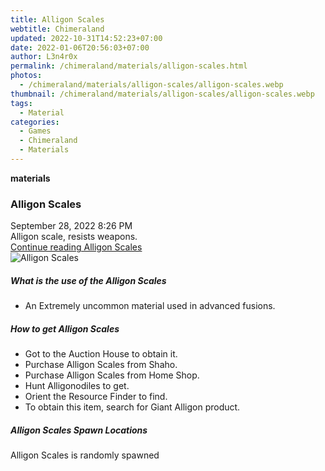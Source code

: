 ```yaml
---
title: Alligon Scales
webtitle: Chimeraland
updated: 2022-10-31T14:52:23+07:00
date: 2022-01-06T20:56:03+07:00
author: L3n4r0x
permalink: /chimeraland/materials/alligon-scales.html
photos:
  - /chimeraland/materials/alligon-scales/alligon-scales.webp
thumbnail: /chimeraland/materials/alligon-scales/alligon-scales.webp
tags:
  - Material
categories:
  - Games
  - Chimeraland
  - Materials
---
```


<section id="bootstrap-wrapper"><link rel="stylesheet" href="https://cdn.statically.io/gh/dimaslanjaka/Web-Manajemen/40ac3225/css/bootstrap-4.5-wrapper.css"/><div class="row g-0 border rounded overflow-hidden flex-md-row mb-4 shadow-sm position-relative"><div class="col p-4 d-flex flex-column position-static"><strong class="d-inline-block mb-2 text-success">materials</strong><h3 class="mb-0">Alligon Scales</h3><div class="mb-1 text-muted">September 28, 2022 8:26 PM</div><div class="mb-2 border p-1">Alligon scale, resists weapons.</div><a href="#" class="stretched-link d-none">Continue reading Alligon Scales</a></div><div class="col-auto d-none d-lg-block"><img src="/chimeraland/materials/alligon-scales/alligon-scales.webp" alt="Alligon Scales"/></div></div><div class="row"><div class="col-lg-6 col-12 mb-2"><div class="card"><div class="card-body"><h5 class="card-title">What is the use of the Alligon Scales</h5><div class="card-text"><ul><li>An Extremely uncommon material used in advanced fusions.</li></ul></div></div></div></div><div class="col-lg-6 col-12 mb-2"><div class="card"><div class="card-body"><h5 class="card-title">How to get Alligon Scales</h5><div class="card-text"><ul><li>Got to the Auction House to obtain it.</li><li>Purchase Alligon Scales from Shaho.</li><li>Purchase Alligon Scales from Home Shop.</li><li>Hunt Alligonodiles to get.</li><li>Orient the Resource Finder to find.</li><li>To obtain this item, search for Giant Alligon product.</li></ul></div></div></div></div><div class="col-12 mb-2"><h5>Alligon Scales Spawn Locations</h5><p>Alligon Scales is randomly spawned</p></div></div></section>